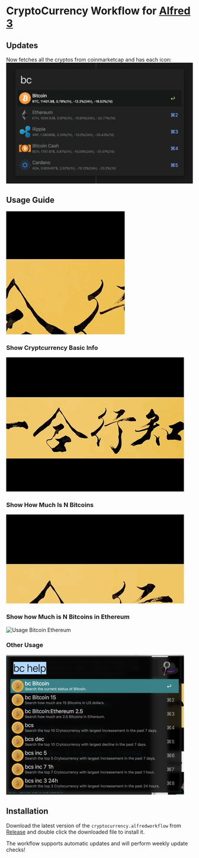 # CryptoCurrency Workflow for [Alfred 3](http://www.alfredapp.com)

## Updates
Now fetches all the cryptos from coinmarketcap and has each icon:
![Usage Basic Info](resources/screenshot.png)

## Usage Guide
![Usage Help](resources/help-resize.gif)

### Show Cryptcurrency Basic Info
![Usage Basic Info](resources/bitcoin-resize-480px.gif)

### Show How Much Is N Bitcoins
![Usage Bitcoin](resources/bitcoin-5-resize-480px.gif)


### Show how Much is N Bitcoins in Ethereum
![Usage Bitcoin Ethereum](resources/bitcoin-ethereum-2.6-resize.gif)
### Other Usage
![Usage Help](resources/help-resize.png)

## Installation
Download the latest version of the `cryptocurrency.alfredworkflow` from [Release](https://github.com/Zhangxi-Lam/alfred-cryptocurrency/releases) and double click the downloaded file to install it.

The workflow supports automatic updates and will perform weekly update checks!



